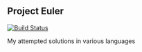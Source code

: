 ## Project Euler

[![Build Status](https://travis-ci.org/reppard/ProjectEuler.svg)](https://travis-ci.org/reppard/ProjectEuler)

My attempted solutions in various languages

